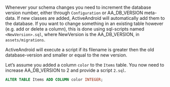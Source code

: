 Whenever your schema changes you need to increment the database version number, either through `Configuration` or AA_DB_VERSION meta-data. If new classes are added, ActiveAndroid will automatically add them to the database. If you want to change something in an existing table however (e.g. add or delete a column), this is done using sql-scripts named `<NewVersion>.sql`, where NewVersion is the AA_DB_VERSION, in `assets/migrations`. 

ActiveAndroid will execute a script if its filename is greater then the old database-version and smaller or equal to the new version.

Let’s assume you added a column `color` to the `Items` table. You now need to increase AA_DB_VERSION to 2 and provide a script `2.sql`. 

```sql
ALTER TABLE Items ADD COLUMN color INTEGER;
```